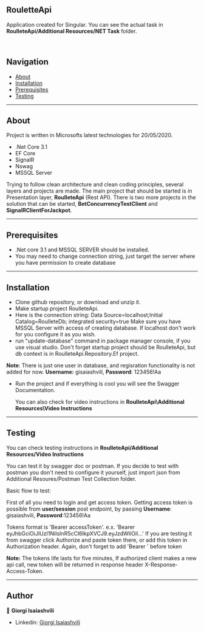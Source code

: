 
  <h2>RouletteApi</h2>
    Application created for Singular. You can see the actual task in <b>RoulleteApi/Additional Resources/NET Task</b> folder.
    <br />

 
  </p>
  <br>  
  
  ## Navigation

- [About](#About)
- [Installation](#installation)
- [Prerequisites](#Prerequisites)
- [Testing](#Testing)
---

## About
Project is written in Microsofts latest technologies for 20/05/2020.

- .Net Core 3.1
-  EF Core
-  SignalR
-  Nswag
-  MSSQL Server

Trying to follow clean architecture and clean coding principles, several layers and projects are made.
The main project that should be started is in Presentation layer, <b>RoulleteApi</b> (Rest API).
There is two more projects in the solution that can be started, <b>BetConcurrencyTestClient</b> and <b>SignalRClientForJackpot</b>.

---

## Prerequisites

- .Net core 3.1 and MSSQL SERVER should be installed. 
- You may need to change connection string, just target the server where you have permission to create database

---

## Installation
- Clone github repository, or download and unzip it. 
- Make startup project RoulleteApi.
- Here is the connection string: Data Source=localhost;Initial Catalog=RoulleteDb; integrated security=true
  Make sure you have MSSQL Server with access of creating database. If localhost don't work for you configure it as you wish.
- run "update-database" command in package manager console, if you use visual studio. 
  Don't forget startup project should be RoulleteApi, but db context is in RoulleteApi.Repository.Ef project.

<b>Note</b>: There is just one user in database, and regisration functionality is not added for now. <b>Username:</b> gisaiashvili, <b>Password</b>: 123456!Aa

- Run the project and if everything is cool you will see the Swagger Documentation.

  You can also check for video instructions in <b>RoulleteApi\Additional Resources\Video Instructions</b>
   
---

## Testing

You can check testing instructions in <b>RoulleteApi/Additional Resources/Video Instructions</b>

You can test it by swagger doc or postman.
If you decide to test with postman you don't need to configure it yourself, just import json from Additional Resoures/Postman Test Collection folder.

Basic flow to test:

First of all you need to login and get access token.
Getting access token is possible from <b>user/session</b> post endpoint, by passing <b>Username</b>: gisaiashvili, <b>Password</b>:123456!Aa

Tokens format is 'Bearer accessToken'. e.x. 'Bearer eyJhbGciOiJIUzI1NiIsInR5cCI6IkpXVCJ9.eyJzdWIiOiI...'
If you are testing it from swagger click Authorize and paste token there, or add this token in Authorization header. Again, don't forget to add 'Bearer ' before token

<b>Note:</b> The tokens life lasts for five minutes, 
	     If authorized client makes a new api call, new token will be returned in response header X-Response-Access-Token.
   
---


## Author
  🧔 **Giorgi Isaiashvili**

- Linkedin: [Giorgi Isaiashvili](https://www.linkedin.com/in/isaiashvili/)
